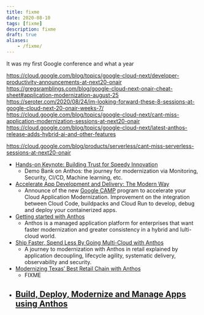 ```yaml
---
title: fixme
date: 2020-08-10
tags: [fixme]
description: fixme
draft: true
aliases:
    - /fixme/
---
```


It was my first Google conference and what a year 

https://cloud.google.com/blog/topics/google-cloud-next/developer-productivity-announcements-at-next20-onair
https://gregsramblings.com/blog/google-cloud-next-onair-cheat-sheet#application-modernization-august-25
https://seroter.com/2020/08/24/im-looking-forward-these-8-sessions-at-google-cloud-next-20-onair-weeks-7/
https://cloud.google.com/blog/topics/google-cloud-next/cant-miss-application-modernization-sessions-at-next20-onair
https://cloud.google.com/blog/topics/google-cloud-next/latest-anthos-release-adds-hybrid-ai-and-other-features

https://cloud.google.com/blog/products/serverless/cant-miss-serverless-sessions-at-next20-onair

- [Hands-on Keynote: Building Trust for Speedy Innovation](https://youtu.be/7QR1z35h_yc)
    - Demo Bank on Anthos: the journey for modernization via Monitoring, Security, CI/CD, Machine learning, etc.
- [Accelerate App Development and Delivery: The Modern Way](https://youtu.be/x3G2VRDVpbY)
    - Announce of the new [Google CAMP](https://cloud.google.com/blog/products/application-development/google-camp-shows-you-how-to-operate-at-scale) program to accelerate your Cloud Application Modernization. Improvement on the integration between Cloud Code, buildpacks and Cloud Run to develop, debug and deploy your containerized apps.
- [Getting started with Anthos](https://youtu.be/DM8p_cnc6ZY)
    - Anthos is a managed application platform for enterprises that want faster modernization and greater consistency in a hybrid and lulti-cloud world.
- [Ship Faster, Spend Less By Going Multi-Cloud with Anthos](https://youtu.be/98QGt0zBFEg)
    - A journey to modernization with Anthos in retail explained by application decoupling, lifecycle agility,  systematic delivery, observability and security.
- [Modernizing Texas’ Best Retail Chain with Anthos](https://youtu.be/uU3ulPcjjzA)
    - FIXME
- [Build, Deploy, Modernize and Manage Apps using Anthos](https://youtu.be/N8vwVVAuG6g)
    - 
